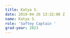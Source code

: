 ```yaml
---
title: Katya S.
date: 2019-04-26 13:32:00 Z
name: Katya S.
role: 'Saftey Captain '
grad-year: 2023
---
```


